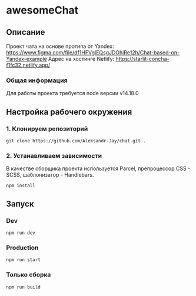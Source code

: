 # awesomeChat
## Описание
Проект чата на основе протипа от Yandex: https://www.figma.com/file/df1HFVglEQsgJDOhiRe12h/Chat-based-on-Yandex-example
Адрес на хостинге Netlify: https://starlit-concha-f1fc32.netlify.app/
### Общая информация
Для работы проекта требуется node версии v14.18.0
## Настройка рабочего окружения
### 1. Клонируем репозиторий 
```shell
git clone https://github.com/Aleksandr-Jay/chat.git .
```
### 2. Устанавливаем зависимости
В качестве сборщика проекта используется Parcel, препроцессор CSS - SCSS, шаблонизатор - Handlebars.
```shell
npm install
```
## Запуск
### Dev 
```shell
npm run dev
```
### Production 
```shell
npm run start
```
### Только сборка 
```shell
npm run build
```